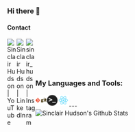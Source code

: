 ### Hi there 👋



#### Contact

[<img align="left" alt="Sinclair Hudson | YouTube" width="22px" src="https://cdn.jsdelivr.net/npm/simple-icons@v3/icons/youtube.svg" />][youtube]
[<img align="left" alt="Sinclair Hudson | LinkedIn" width="22px" src="https://cdn.jsdelivr.net/npm/simple-icons@v3/icons/linkedin.svg" />][linkedin]
[<img align="left" alt="sinclair_hudson | Instagram" width="22px" src="https://cdn.jsdelivr.net/npm/simple-icons@v3/icons/instagram.svg" />][instagram]


[website]: https://sinclairhudson.github.io/
[youtube]: https://www.youtube.com/channel/UCk8n3-SC7fYYpLQkT0eYicA
[instagram]: https://www.instagram.com/sinclair_hudson/
[linkedin]: https://www.linkedin.com/in/sinclairhudson/
<br />
---
<br />

### My Languages and Tools:

<img align="left" alt="Git" width="26px" src="https://raw.githubusercontent.com/github/explore/80688e429a7d4ef2fca1e82350fe8e3517d3494d/topics/git/git.png" />
<img align="left" alt="Terminal" width="26px" src="https://raw.githubusercontent.com/github/explore/80688e429a7d4ef2fca1e82350fe8e3517d3494d/topics/terminal/terminal.png" />
<img align="left" alt="React" width="26px" src="https://raw.githubusercontent.com/github/explore/80688e429a7d4ef2fca1e82350fe8e3517d3494d/topics/react/react.png" />
<br />
---
<br />

<img align="left" alt="Sinclair Hudson's Github Stats" src="https://github-readme-stats.codestackr.vercel.app/api?username=SinclairHudson&show_icons=true&hide_border=true" />
